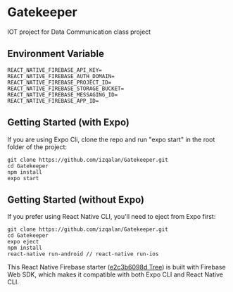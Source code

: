 # Gatekeeper
IOT project for Data Communication class project

## Environment Variable
```
REACT_NATIVE_FIREBASE_API_KEY=
REACT_NATIVE_FIREBASE_AUTH_DOMAIN=
REACT_NATIVE_FIREBASE_PROJECT_ID=
REACT_NATIVE_FIREBASE_STORAGE_BUCKET=
REACT_NATIVE_FIREBASE_MESSAGING_ID=
REACT_NATIVE_FIREBASE_APP_ID=
```

## Getting Started (with Expo)
If you are using Expo Cli, clone the repo and run "expo start" in the root folder of the project:
```
git clone https://github.com/izqalan/Gatekeeper.git
cd Gatekeeper
npm install
expo start
```

## Getting Started (without Expo)
If you prefer using React Native CLI, you'll need to eject from Expo first:
```
git clone https://github.com/izqalan/Gatekeeper.git
cd Gatekeeper
expo eject
npm install
react-native run-android // react-native run-ios
```
This React Native Firebase starter ([e2c3b6098d Tree](https://github.com/izqalan/Gatekeeper/tree/e2c3b6098dffae79b3c30178458a9540bc37a786)) is built with Firebase Web SDK, which makes it compatible with both Expo CLI and React Native CLI.
